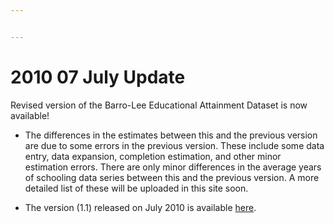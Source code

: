 ```yaml
---


---
```


<h1 id="july-update">2010 07 July Update</h1>
<p>Revised version of the Barro-Lee Educational Attainment Dataset is now available!</p>
<ul>
<li>
<p>The differences in the estimates between this and the previous version are due to some errors in the previous version. These include some data entry, data expansion, completion estimation, and other minor estimation errors. There are only minor differences in the average years of schooling data series between this and the previous version. A more detailed list of these will be uploaded in this site soon.</p>
</li>
<li>
<p>The version (1.1) released on July 2010 is available <a href="http://barrolee.com/data/full1_old.htm">here</a>.</p>
</li>
</ul>

